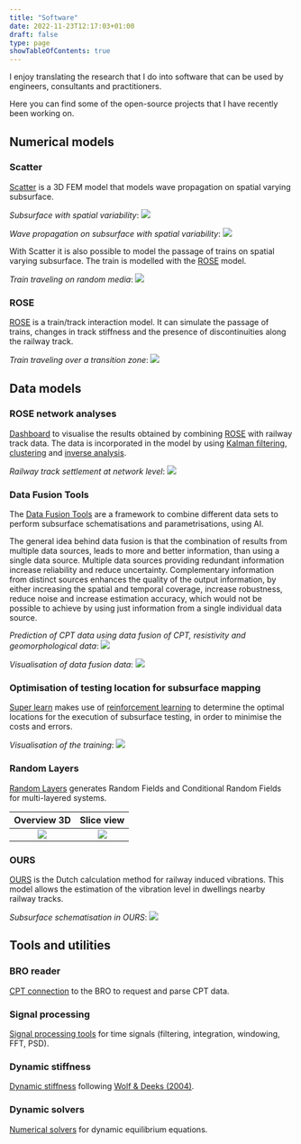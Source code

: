 ```yaml
---
title: "Software"
date: 2022-11-23T12:17:03+01:00
draft: false
type: page
showTableOfContents: true
---
```


<!-- title is already available from the headers -->

I enjoy translating the research that I do into software that can be used by engineers, consultants and practitioners.

Here you can find some of the open-source projects that I have recently been working on.


## Numerical models
### Scatter
[Scatter](https://github.com/PlatypusBytes/scatter) is a 3D FEM model that models wave propagation on
spatial varying subsurface.

_Subsurface with spatial variability_:
![](/RF_theta_1_5.png)

_Wave propagation on subsurface with spatial variability_:
![](/RF_theta1_ani1.gif)

With Scatter it is also possible to model the passage of trains on spatial varying subsurface.
The train is modelled with the [ROSE](#rose) model.

_Train traveling on random media_:
![](/scatter_rose.gif)


### ROSE
[ROSE](https://github.com/PlatypusBytes/ROSE/) is a train/track interaction model.
It can simulate the passage of trains, changes in track stiffness and the presence of discontinuities along the railway track.

_Train traveling over a transition zone_:
![](/TZ.gif)


## Data models
### ROSE network analyses
[Dashboard](https://github.com/PlatypusBytes/ROSE-dashboard) to visualise the results obtained by combining [ROSE](#rose) with railway track data.
The data is incorporated in the model by using [Kalman filtering](https://en.wikipedia.org/wiki/Kalman_filter),
[clustering](https://en.wikipedia.org/wiki/Cluster_analysis) and
[inverse analysis](https://en.wikipedia.org/wiki/Inverse_problem).

_Railway track settlement at network level_:
![](/dashboard.gif)

### Data Fusion Tools
The [Data Fusion Tools](https://bitbucket.org/DeltaresGEO/datafusiontools/) are a framework to
combine different data sets to perform subsurface schematisations and parametrisations, using AI.

The general idea behind data fusion is that the combination of results from multiple data sources,
leads to more and better information, than using a single data source.
Multiple data sources providing redundant information increase reliability and reduce uncertainty.
Complementary information from distinct sources enhances the quality of the output information,
by either increasing the spatial and temporal coverage, increase robustness,
reduce noise and increase estimation accuracy, which would not be possible to achieve by using
just information from a single individual data source.

_Prediction of CPT data using data fusion of CPT, resistivity and geomorphological data_:
![](/CPTs.png)

_Visualisation of data fusion data_:
![](/data_fusion.gif)

### Optimisation of testing location for subsurface mapping
[Super learn](https://bitbucket.org/zuada/cpt_super_learn.git) makes use of
[reinforcement learning](https://en.wikipedia.org/wiki/Reinforcement_learning) to determine the optimal locations for
the execution of subsurface testing, in order to minimise the costs and errors.

_Visualisation of the training_:
![](/reinf_learn.gif)

### Random Layers
[Random Layers](https://github.com/brunozc/RandomLayers) generates Random Fields and Conditional Random Fields
for multi-layered systems.

Overview 3D                |  Slice view
:-------------------------:|:-------------------------:
![](/RF.png)               |  ![](/RF.gif)

### OURS
[OURS](https://github.com/rivm-syso/OURS/) is the Dutch calculation method for railway induced vibrations.
This model allows the estimation of the vibration level in dwellings nearby railway tracks.

_Subsurface schematisation in OURS_:
![](/ours.gif)


## Tools and utilities

### BRO reader
[CPT connection](https://github.com/PlatypusBytes/GeoDataReader)  to the BRO to request and parse CPT data.

### Signal processing
[Signal processing tools](https://github.com/PlatypusBytes/SignalProcessing) for time signals
(filtering, integration, windowing, FFT, PSD).

### Dynamic stiffness
[Dynamic stiffness](https://github.com/PlatypusBytes/WolfStiffness) following
[Wolf & Deeks (2004)](https://www.elsevier.com/books/foundation-vibration-analysis/wolf/978-0-7506-6164-5).

### Dynamic solvers
[Numerical solvers](https://github.com/PlatypusBytes/solvers/) for dynamic equilibrium equations.

